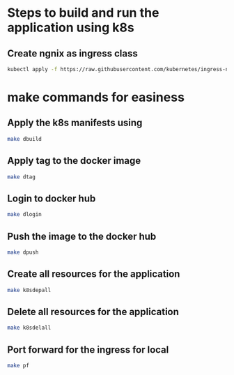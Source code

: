 # Steps to build and run the application using k8s

## Create ngnix as ingress class
```sh
kubectl apply -f https://raw.githubusercontent.com/kubernetes/ingress-nginx/main/deploy/static/provider/cloud/deploy.yaml
```

# make commands for easiness

## Apply the k8s manifests using
```sh
make dbuild
```

## Apply tag to the docker image
```sh
make dtag
```

## Login to docker hub
```sh
make dlogin
```

## Push the image to the docker hub
```sh
make dpush
```

## Create all resources for the application
```sh
make k8sdepall
```

## Delete all resources for the application
```sh
make k8sdelall
```

## Port forward for the ingress for local
```sh
make pf
```